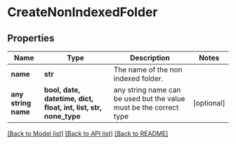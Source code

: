 # CreateNonIndexedFolder


## Properties
Name | Type | Description | Notes
------------ | ------------- | ------------- | -------------
**name** | **str** | The name of the non indexed folder. | 
**any string name** | **bool, date, datetime, dict, float, int, list, str, none_type** | any string name can be used but the value must be the correct type | [optional]

[[Back to Model list]](../README.md#documentation-for-models) [[Back to API list]](../README.md#documentation-for-api-endpoints) [[Back to README]](../README.md)


